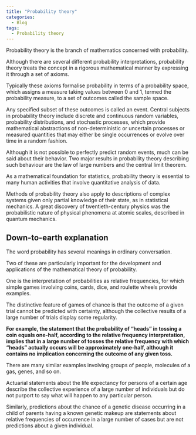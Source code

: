 ```yaml
---
title: "Probability theory"
categories:
  - Blog
tags:
  - Probability theory
---
```


Probability theory is the branch of mathematics concerned with probability. 

Although there are several different probability interpretations, probability theory treats the concept in a rigorous mathematical manner by expressing it through a set of axioms. 

Typically these axioms formalise probability in terms of a probability space, which assigns a measure taking values between 0 and 1, termed the probability measure, to a set of outcomes called the sample space. 

Any specified subset of these outcomes is called an event. Central subjects in probability theory include discrete and continuous random variables, probability distributions, and stochastic processes, which provide mathematical abstractions of non-deterministic or uncertain processes or measured quantities that may either be single occurrences or evolve over time in a random fashion. 

Although it is not possible to perfectly predict random events, much can be said about their behavior. Two major results in probability theory describing such behaviour are the law of large numbers and the central limit theorem.

As a mathematical foundation for statistics, probability theory is essential to many human activities that involve quantitative analysis of data.

Methods of probability theory also apply to descriptions of complex systems given only partial knowledge of their state, as in statistical mechanics. A great discovery of twentieth-century physics was the probabilistic nature of physical phenomena at atomic scales, described in quantum mechanics.

<h2>Down-to-earth explanation</h2>

The word probability has several meanings in ordinary conversation. 

Two of these are particularly important for the development and applications of the mathematical theory of probability.

One is the interpretation of probabilities as relative frequencies, for which simple games involving coins, cards, dice, and roulette wheels provide examples.

The distinctive feature of games of chance is that the outcome of a given trial cannot be predicted with certainty, although the collective results of a large number of trials display some regularity. 

<b>For example, the statement that the probability of “heads” in tossing a coin equals one-half, according to the relative frequency interpretation, implies that in a large number of tosses the relative frequency with which “heads” actually occurs will be approximately one-half, although it contains no implication concerning the outcome of any given toss. </b>

There are many similar examples involving groups of people, molecules of a gas, genes, and so on. 

Actuarial statements about the life expectancy for persons of a certain age describe the collective experience of a large number of individuals but do not purport to say what will happen to any particular person.

Similarly, predictions about the chance of a genetic disease occurring in a child of parents having a known genetic makeup are statements about relative frequencies of occurrence in a large number of cases but are not predictions about a given individual.